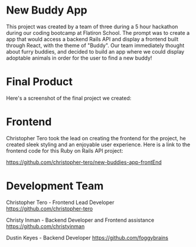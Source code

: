 # New Buddy App

This project was created by a team of three during a 5 hour hackathon during our coding bootcamp at Flatiron School. The prompt was to create a app that would access a backend Rails API and display a frontend built through React, with the theme of "Buddy". Our team immediately thought about furry buddies, and decided to build an app where we could display adoptable animals in order for the user to find a new buddy!

# Final Product
Here's a screenshot of the final project we created:


# Frontend
Christopher Tero took the lead on creating the frontend for the project, he created sleek styling and an enjoyable user experience.
Here is a link to the frontend code for this Ruby on Rails API project:

https://github.com/christopher-tero/new-buddies-app-frontEnd

# Development Team
Christopher Tero - Frontend Lead Developer
  https://github.com/christopher-tero

Christy Inman - Backend Developer and Frontend assistance
  https://github.com/christyinman

Dustin Keyes - Backend Developer
  https://github.com/foggybrains
